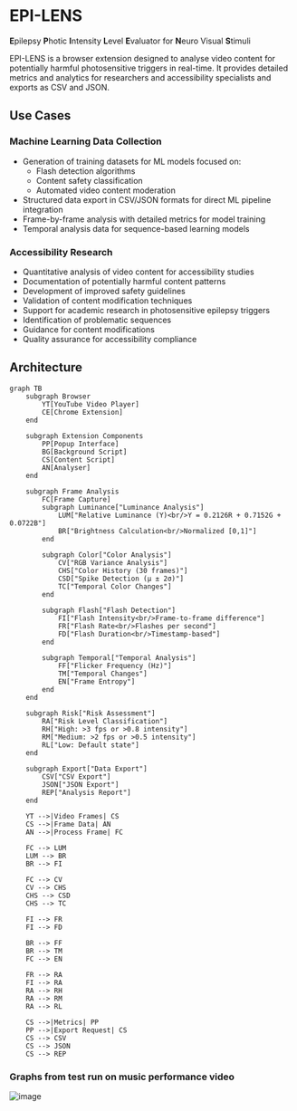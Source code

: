# EPI-LENS
**E**pilepsy **P**hotic **I**ntensity **L**evel **E**valuator for **N**euro Visual **S**timuli

EPI-LENS is a browser extension designed to analyse video content for potentially harmful photosensitive triggers in real-time. It provides detailed metrics and analytics for researchers and accessibility specialists and exports as CSV and JSON.

## Use Cases

### Machine Learning Data Collection
- Generation of training datasets for ML models focused on:
  - Flash detection algorithms
  - Content safety classification
  - Automated video content moderation
- Structured data export in CSV/JSON formats for direct ML pipeline integration
- Frame-by-frame analysis with detailed metrics for model training
- Temporal analysis data for sequence-based learning models

### Accessibility Research
- Quantitative analysis of video content for accessibility studies
- Documentation of potentially harmful content patterns
- Development of improved safety guidelines
- Validation of content modification techniques
- Support for academic research in photosensitive epilepsy triggers
- Identification of problematic sequences
- Guidance for content modifications
- Quality assurance for accessibility compliance

## Architecture 
```mermaid
graph TB
    subgraph Browser
        YT[YouTube Video Player]
        CE[Chrome Extension]
    end

    subgraph Extension Components
        PP[Popup Interface]
        BG[Background Script]
        CS[Content Script]
        AN[Analyser]
    end

    subgraph Frame Analysis
        FC[Frame Capture]
        subgraph Luminance["Luminance Analysis"]
            LUM["Relative Luminance (Y)<br/>Y = 0.2126R + 0.7152G + 0.0722B"]
            BR["Brightness Calculation<br/>Normalized [0,1]"]
        end

        subgraph Color["Color Analysis"]
            CV["RGB Variance Analysis"]
            CHS["Color History (30 frames)"]
            CSD["Spike Detection (μ ± 2σ)"]
            TC["Temporal Color Changes"]
        end

        subgraph Flash["Flash Detection"]
            FI["Flash Intensity<br/>Frame-to-frame difference"]
            FR["Flash Rate<br/>Flashes per second"]
            FD["Flash Duration<br/>Timestamp-based"]
        end

        subgraph Temporal["Temporal Analysis"]
            FF["Flicker Frequency (Hz)"]
            TM["Temporal Changes"]
            EN["Frame Entropy"]
        end
    end

    subgraph Risk["Risk Assessment"]
        RA["Risk Level Classification"]
        RH["High: >3 fps or >0.8 intensity"]
        RM["Medium: >2 fps or >0.5 intensity"]
        RL["Low: Default state"]
    end

    subgraph Export["Data Export"]
        CSV["CSV Export"]
        JSON["JSON Export"]
        REP["Analysis Report"]
    end

    YT -->|Video Frames| CS
    CS -->|Frame Data| AN
    AN -->|Process Frame| FC

    FC --> LUM
    LUM --> BR
    BR --> FI

    FC --> CV
    CV --> CHS
    CHS --> CSD
    CHS --> TC

    FI --> FR
    FI --> FD

    BR --> FF
    BR --> TM
    FC --> EN

    FR --> RA
    FI --> RA
    RA --> RH
    RA --> RM
    RA --> RL

    CS -->|Metrics| PP
    PP -->|Export Request| CS
    CS --> CSV
    CS --> JSON
    CS --> REP
```

### Graphs from test run on music performance video 

![image](https://github.com/user-attachments/assets/d28a2e03-6688-4b6c-90e9-3cf494bdebc1)


